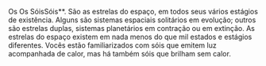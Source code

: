 ﻿Os Os SóisSóis**. São as estrelas do espaço, em todos seus vários estágios de existência. Alguns são sistemas espaciais solitários em evolução; outros são estrelas duplas, sistemas planetários em contração ou em extinção. As estrelas do espaço existem em nada menos do que mil estados e estágios diferentes. Vocês estão familiarizados com sóis que emitem luz acompanhada de calor, mas há também sóis que brilham sem calor.
